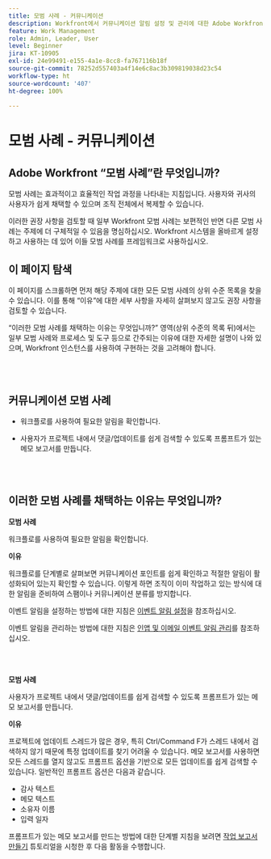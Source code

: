 ```yaml
---
title: 모범 사례 - 커뮤니케이션
description: Workfront에서 커뮤니케이션 알림 설정 및 관리에 대한 Adobe Workfront 전문가의 모범 사례 권장 사항을 살펴봅니다.
feature: Work Management
role: Admin, Leader, User
level: Beginner
jira: KT-10905
exl-id: 24e99491-e155-4a1e-8cc8-fa767116b18f
source-git-commit: 78252d557403a4f14e6c8ac3b309819038d23c54
workflow-type: ht
source-wordcount: '407'
ht-degree: 100%

---
```


# 모범 사례 - 커뮤니케이션

## Adobe Workfront “모범 사례”란 무엇입니까?

모범 사례는 효과적이고 효율적인 작업 과정을 나타내는 지침입니다. 사용자와 귀사의 사용자가 쉽게 채택할 수 있으며 조직 전체에서 복제할 수 있습니다.

이러한 권장 사항을 검토할 때 일부 Workfront 모범 사례는 보편적인 반면 다른 모범 사례는 주제에 더 구체적일 수 있음을 명심하십시오. Workfront 시스템을 올바르게 설정하고 사용하는 데 있어 이들 모범 사례를 프레임워크로 사용하십시오.

## 이 페이지 탐색

이 페이지를 스크롤하면 먼저 해당 주제에 대한 모든 모범 사례의 상위 수준 목록을 찾을 수 있습니다. 이를 통해 “이유”에 대한 세부 사항을 자세히 살펴보지 않고도 권장 사항을 검토할 수 있습니다.

“이러한 모범 사례를 채택하는 이유는 무엇입니까?” 영역(상위 수준의 목록 뒤)에서는 일부 모범 사례와 프로세스 및 도구 등으로 간주되는 이유에 대한 자세한 설명이 나와 있으며, Workfront 인스턴스를 사용하여 구현하는 것을 고려해야 합니다.

</br>
</br>

## 커뮤니케이션 모범 사례

* 워크플로를 사용하여 필요한 알림을 확인합니다.

* 사용자가 프로젝트 내에서 댓글/업데이트를 쉽게 검색할 수 있도록 프롬프트가 있는 메모 보고서를 만듭니다.

</br>
</br>

## 이러한 모범 사례를 채택하는 이유는 무엇입니까?

**모범 사례**

워크플로를 사용하여 필요한 알림을 확인합니다.

**이유**

워크플로를 단계별로 살펴보면 커뮤니케이션 포인트를 쉽게 확인하고 적절한 알림이 활성화되어 있는지 확인할 수 있습니다. 이렇게 하면 조직이 이미 작업하고 있는 방식에 대한 알림을 준비하여 스팸이나 커뮤니케이션 분류를 방지합니다.

이벤트 알림을 설정하는 방법에 대한 지침은 [이벤트 알림 설정](https://experienceleague.adobe.com/docs/workfront-learn/tutorials-workfront/administration-and-setup/email-and-in-app-notifications/admin-set-up-event-notifications.html)을 참조하십시오.

이벤트 알림을 관리하는 방법에 대한 지침은 [인앱 및 이메일 이벤트 알림 관리](https://experienceleague.adobe.com/docs/workfront-learn/tutorials-workfront/administration-and-setup/email-and-in-app-notifications/manage-inapp-and-email-notifications.html)를 참조하십시오.

</br>
</br>


**모범 사례**

사용자가 프로젝트 내에서 댓글/업데이트를 쉽게 검색할 수 있도록 프롬프트가 있는 메모 보고서를 만듭니다.



**이유**

프로젝트에 업데이트 스레드가 많은 경우, 특히 Ctrl/Command F가 스레드 내에서 검색하지 않기 때문에 특정 업데이트를 찾기 어려울 수 있습니다. 메모 보고서를 사용하면 모든 스레드를 열지 않고도 프롬프트 옵션을 기반으로 모든 업데이트를 쉽게 검색할 수 있습니다. 일반적인 프롬프트 옵션은 다음과 같습니다.

* 감사 텍스트
* 메모 텍스트
* 소유자 이름
* 입력 일자

프롬프트가 있는 메모 보고서를 만드는 방법에 대한 단계별 지침을 보려면 [작업 보고서 만들기](https://experienceleague.adobe.com/docs/workfront-learn/tutorials-workfront/reporting/basic-reporting/create-a-task-report.html) 튜토리얼을 시청한 후 다음 활동을 수행합니다.

